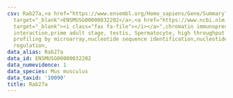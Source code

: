 ```yaml
---
csv: Rab27a,<a href="https://www.ensembl.org/Homo_sapiens/Gene/Summary?db=core;g=ENSMUSG00000032202"
  target="_blank">ENSMUSG00000032202</a>,<a href="https://www.ncbi.nlm.nih.gov/pubmed/23834426"
  target="_blank"><i class="fas fa-file"></i></a>",chromatin immunoprecipitation assay,direct
  interaction,prime adult stage, testis, Spermatocyte, high throughput transcription
  profiling by microarray,nucleotide sequence identification,nucleotide sequence identification,transcriptional
  regulation,
data_alias: Rab27a
data_id: ENSMUSG00000032202
data_numevidence: 1
data_species: Mus musculus
data_taxid: '10090'
title: Rab27a
---
```


